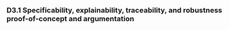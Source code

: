 ### D3.1 Specificability, explainability, traceability, and robustness proof-of-concept and argumentation


